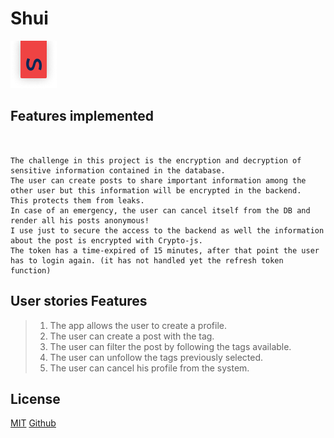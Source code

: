 # Shui

![](https://github.com/jensengbg-michele-carmagnani/shui/blob/main/frontend/src/assets/topS.png)




## Features implemented 
``` vue


The challenge in this project is the encryption and decryption of sensitive information contained in the database.
The user can create posts to share important information among the other user but this information will be encrypted in the backend. 
This protects them from leaks. 
In case of an emergency, the user can cancel itself from the DB and render all his posts anonymous!
I use just to secure the access to the backend as well the information about the post is encrypted with Crypto-js.
The token has a time-expired of 15 minutes, after that point the user has to login again. (it has not handled yet the refresh token function)
```
 ## User stories  Features
> 1. The app allows the user to create a profile.
> 2. The user can create a post with the tag.
> 3. The user can filter the post by following the tags available.
> 4. The user can unfollow the tags previously selected.
> 5. The user can cancel his profile from the system.

## License
[MIT](https://choosealicense.com/licenses/mit/)
[Github](https://github.com/jensengbg-michele-carmagnani/shui)
